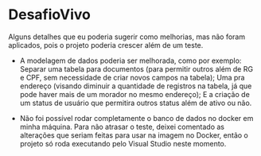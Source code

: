 # DesafioVivo
Alguns detalhes que eu poderia sugerir como melhorias, mas não foram aplicados, pois o projeto poderia crescer além de um teste.

- A modelagem de dados poderia ser melhorada, como por exemplo:
	Separar uma tabela para documentos (para permitir outros além de RG e CPF, sem necessidade de criar novos campos na tabela);
	Uma pra endereço (visando diminuir a quantidade de registros na tabela, já que pode haver mais de um morador no mesmo endereço);
	E a criação de um status de usuário que permitira outros status além de ativo ou não.

- Não foi possível rodar completamente o banco de dados no docker em minha máquina. Para não atrasar o teste, deixei comentado as alterações que seriam feitas para usar na imagem no Docker, então o projeto só roda executando pelo Visual Studio neste momento. 


